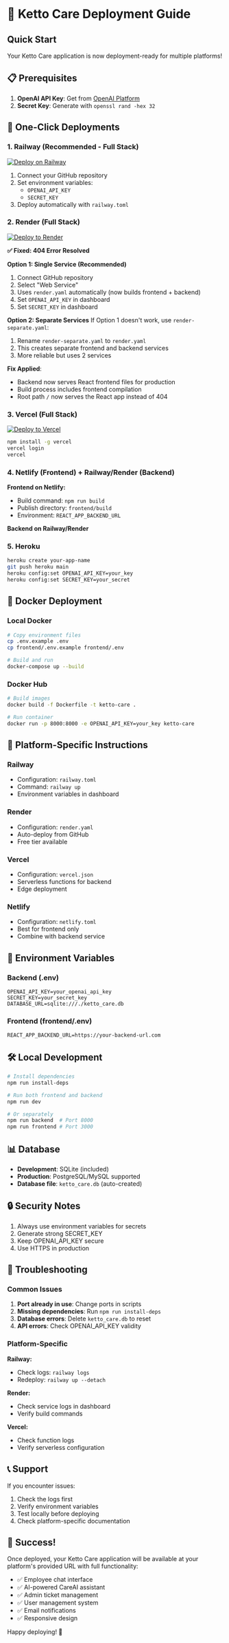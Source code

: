 # 🚀 Ketto Care Deployment Guide

## Quick Start

Your Ketto Care application is now deployment-ready for multiple platforms!

## 📋 Prerequisites

1. **OpenAI API Key**: Get from [OpenAI Platform](https://platform.openai.com/api-keys)
2. **Secret Key**: Generate with `openssl rand -hex 32`

## 🎯 One-Click Deployments

### 1. Railway (Recommended - Full Stack)
[![Deploy on Railway](https://railway.app/button.svg)](https://railway.app/new)

1. Connect your GitHub repository
2. Set environment variables:
   - `OPENAI_API_KEY`
   - `SECRET_KEY`
3. Deploy automatically with `railway.toml`

### 2. Render (Full Stack)
[![Deploy to Render](https://render.com/images/deploy-to-render-button.svg)](https://render.com/deploy)

**✅ Fixed: 404 Error Resolved**

**Option 1: Single Service (Recommended)**
1. Connect GitHub repository
2. Select "Web Service"
3. Uses `render.yaml` automatically (now builds frontend + backend)
4. Set `OPENAI_API_KEY` in dashboard
5. Set `SECRET_KEY` in dashboard

**Option 2: Separate Services**
If Option 1 doesn't work, use `render-separate.yaml`:
1. Rename `render-separate.yaml` to `render.yaml`
2. This creates separate frontend and backend services
3. More reliable but uses 2 services

**Fix Applied**: 
- Backend now serves React frontend files for production
- Build process includes frontend compilation
- Root path `/` now serves the React app instead of 404

### 3. Vercel (Full Stack)
[![Deploy to Vercel](https://vercel.com/button)](https://vercel.com/new)

```bash
npm install -g vercel
vercel login
vercel
```

### 4. Netlify (Frontend) + Railway/Render (Backend)

**Frontend on Netlify:**
- Build command: `npm run build`
- Publish directory: `frontend/build`
- Environment: `REACT_APP_BACKEND_URL`

**Backend on Railway/Render**

### 5. Heroku
```bash
heroku create your-app-name
git push heroku main
heroku config:set OPENAI_API_KEY=your_key
heroku config:set SECRET_KEY=your_secret
```

## 🐳 Docker Deployment

### Local Docker
```bash
# Copy environment files
cp .env.example .env
cp frontend/.env.example frontend/.env

# Build and run
docker-compose up --build
```

### Docker Hub
```bash
# Build images
docker build -f Dockerfile -t ketto-care .

# Run container
docker run -p 8000:8000 -e OPENAI_API_KEY=your_key ketto-care
```

## 🔧 Platform-Specific Instructions

### Railway
- Configuration: `railway.toml`
- Command: `railway up`
- Environment variables in dashboard

### Render
- Configuration: `render.yaml`
- Auto-deploy from GitHub
- Free tier available

### Vercel
- Configuration: `vercel.json`
- Serverless functions for backend
- Edge deployment

### Netlify
- Configuration: `netlify.toml`
- Best for frontend only
- Combine with backend service

## 📱 Environment Variables

### Backend (.env)
```
OPENAI_API_KEY=your_openai_api_key
SECRET_KEY=your_secret_key
DATABASE_URL=sqlite:///./ketto_care.db
```

### Frontend (frontend/.env)
```
REACT_APP_BACKEND_URL=https://your-backend-url.com
```

## 🛠️ Local Development

```bash
# Install dependencies
npm run install-deps

# Run both frontend and backend
npm run dev

# Or separately
npm run backend  # Port 8000
npm run frontend # Port 3000
```

## 📊 Database

- **Development**: SQLite (included)
- **Production**: PostgreSQL/MySQL supported
- **Database file**: `ketto_care.db` (auto-created)

## 🔒 Security Notes

1. Always use environment variables for secrets
2. Generate strong SECRET_KEY
3. Keep OPENAI_API_KEY secure
4. Use HTTPS in production

## 🐛 Troubleshooting

### Common Issues

1. **Port already in use**: Change ports in scripts
2. **Missing dependencies**: Run `npm run install-deps`
3. **Database errors**: Delete `ketto_care.db` to reset
4. **API errors**: Check OPENAI_API_KEY validity

### Platform-Specific

**Railway:**
- Check logs: `railway logs`
- Redeploy: `railway up --detach`

**Render:**
- Check service logs in dashboard
- Verify build commands

**Vercel:**
- Check function logs
- Verify serverless configuration

## 📞 Support

If you encounter issues:
1. Check the logs first
2. Verify environment variables
3. Test locally before deploying
4. Check platform-specific documentation

## 🎉 Success!

Once deployed, your Ketto Care application will be available at your platform's provided URL with full functionality:

- ✅ Employee chat interface
- ✅ AI-powered CareAI assistant
- ✅ Admin ticket management
- ✅ User management system
- ✅ Email notifications
- ✅ Responsive design

Happy deploying! 🚀